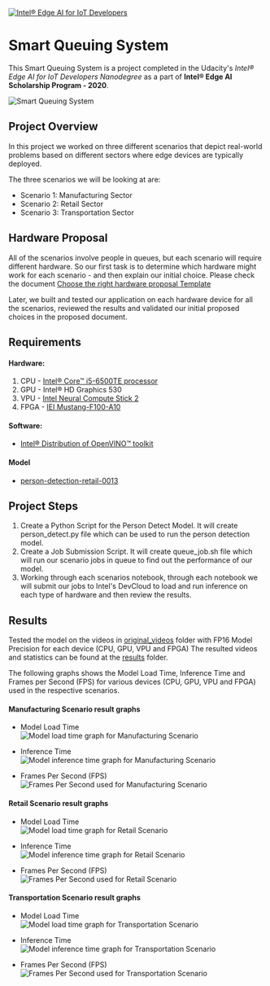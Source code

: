 [![Intel® Edge AI for IoT Developers](../images/Udacity-Intel_Edge_AI_for_IoT_Developers_logo.svg)](https://www.udacity.com/course/intel-edge-ai-for-iot-developers-nanodegree--nd131)


# Smart Queuing  System
This Smart Queuing System is a project completed in the Udacity's *Intel® Edge AI for IoT Developers Nanodegree* as a part of **Intel® Edge AI Scholarship Program - 2020**.

![Smart Queuing System](./images/retail_scenario_model_result.gif)

## Project Overview
In this project we worked on three different scenarios that depict real-world problems based on different sectors where edge devices are typically deployed.

The three scenarios we will be looking at are:
- Scenario 1: Manufacturing Sector
- Scenario 2: Retail Sector
- Scenario 3: Transportation Sector

## Hardware Proposal
All of the scenarios involve people in queues, but each scenario will require different hardware. So our first task is to determine which hardware might work for each scenario - and then explain our initial choice. Please check the document [Choose the right hardware proposal Template](./choose-the-right-hardware-proposal-template.pdf)

Later, we built and tested our application on each hardware device for all the scenarios, reviewed the results and validated our initial proposed choices in the proposed document.

## Requirements

#### Hardware:
  1. CPU - [Intel® Core™ i5-6500TE processor](https://ark.intel.com/products/88186/Intel-Core-i5-6500TE-Processor-6M-Cache-up-to-3-30-GHz-)
  2. GPU - Intel® HD Graphics 530
  3. VPU - [Intel Neural Compute Stick 2](https://software.intel.com/en-us/neural-compute-stick)
  4. FPGA - [IEI Mustang-F100-A10](https://www.ieiworld.com/mustang-f100/en/)
  
#### Software:
* [Intel® Distribution of OpenVINO™ toolkit](https://docs.openvinotoolkit.org/2020.3/index.html)

#### Model
* [person-detection-retail-0013](https://docs.openvinotoolkit.org/2018_R5/_docs_Retail_object_detection_pedestrian_rmnet_ssd_0013_caffe_desc_person_detection_retail_0013.html)


## Project Steps

1. Create a Python Script for the Person Detect Model. It will create person_detect.py file which can be used to run the person detection model.
2. Create a Job Submission Script. It will create queue_job.sh file which will run our scenario jobs in queue to find out the performance of our model.
3. Working through each scenarios notebook, through each notebook we will submit our jobs to Intel's DevCloud to load and run inference on each type of hardware and then review the results.

## Results
Tested the model on the videos in [original_videos](./original_videos) folder with FP16 Model Precision for each device (CPU, GPU, VPU and FPGA)
The resulted videos and statistics can be found at the [results](./results) folder.

The following graphs shows the Model Load Time, Inference Time and Frames per Second (FPS) for various devices (CPU, GPU, VPU and FPGA) used in the respective scenarios.

#### Manufacturing Scenario result graphs

- Model Load Time  
![Model load time graph for Manufacturing Scenario](./images/model_loading_time_manufacturing_scenario.JPG)

- Inference Time  
![Model inference time graph for Manufacturing Scenario](./images/inference_time_manufacturing_scenario.JPG)

- Frames Per Second (FPS)  
![Frames Per Second used for Manufacturing Scenario](./images/fps_manufacturing_scenario.JPG)

#### Retail Scenario result graphs

- Model Load Time  
![Model load time graph for Retail Scenario](./images/model_loading_time_retail_scenario.JPG)

- Inference Time  
![Model inference time graph for Retail Scenario](./images/inference_time_retail_scenario.JPG)

- Frames Per Second (FPS)  
![Frames Per Second used for Retail Scenario](./images/fps_retail_scenario.JPG)

#### Transportation Scenario result graphs

- Model Load Time  
![Model load time graph for Transportation Scenario](./images/model_loading_time_transportation_scenario.JPG)

- Inference Time  
![Model inference time graph for Transportation Scenario](./images/inference_time_transportation_scenario.JPG)

- Frames Per Second (FPS)  
![Frames Per Second used for Transportation Scenario](./images/fps_transportation_scenario.JPG)